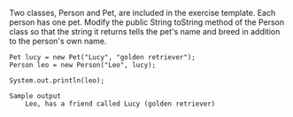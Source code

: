 Two classes, Person and Pet, are included in the exercise template. Each person has one pet. Modify the public String toString method of the Person class so that the string it returns tells the pet's name and breed in addition to the person's own name.

    Pet lucy = new Pet("Lucy", "golden retriever");
    Person leo = new Person("Leo", lucy);

    System.out.println(leo);
        
    Sample output
        Leo, has a friend called Lucy (golden retriever)